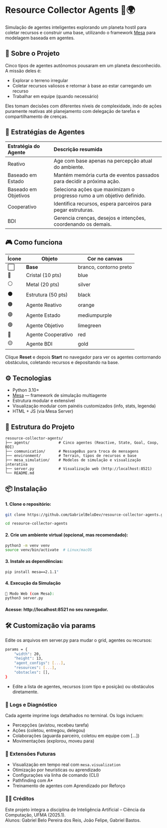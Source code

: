 # Resource Collector Agents 🚀🌍

Simulação de agentes inteligentes explorando um planeta hostil para coletar recursos e construir uma base, utilizando o framework [Mesa](https://github.com/projectmesa/mesa) para modelagem baseada em agentes.

## 🧠 Sobre o Projeto

Cinco tipos de agentes autônomos pousaram em um planeta desconhecido. A missão deles é:

- Explorar o terreno irregular
- Coletar recursos valiosos e retornar à base ao estar carregando um recurso
- Trabalhar em equipe (quando necessário)

Eles tomam decisões com diferentes níveis de complexidade, indo de ações puramente reativas até planejamento com delegação de tarefas e compartilhamento de crenças.

## 🚀 Estratégias de Agentes

| Estratégia do Agente | Descrição resumida |
|:---------------------|:-------------------|
| Reativo              | Age com base apenas na percepção atual do ambiente. |
| Baseado em Estado    | Mantém memória curta de eventos passados para decidir a próxima ação. |
| Baseado em Objetivos | Seleciona ações que maximizam o progresso rumo a um objetivo definido. |
| Cooperativo          | Identifica recursos, espera parceiros para pegar estruturas. |
| BDI                  | Gerencia crenças, desejos e intenções, coordenando os demais.

## 🎮 Como funciona

| Ícone | Objeto | Cor no canvas |
|-------|--------|---------------|
| ⬜ | **Base** | branco, contorno preto |
| 🔵 | Cristal (10 pts) | blue |
| ⚪ | Metal (20 pts) | silver |
| ⚫ | Estrutura (50 pts) | black |
| 🟠 | Agente Reativo | orange |
| 🟣 | Agente Estado | mediumpurple |
| 🟢 | Agente Objetivo | limegreen |
| 🔴 | Agente Cooperativo | red |
| 🟡 | Agente BDI | gold |

Clique **Reset** e depois **Start** no navegador para ver os agentes contornando obstáculos, coletando recursos e depositando na base.

## ⚙️ Tecnologias

- Python 3.10+
- [Mesa](https://mesa.readthedocs.io/) — framework de simulação multiagente
- Estrutura modular e extensível
- Visualização modular com painéis customizados (info, stats, legenda)
- HTML + JS (via Mesa Server)
## 📁 Estrutura do Projeto

```text
resource-collector-agents/
├── agents/             # Cinco agentes (Reactive, State, Goal, Coop, BDI)
├── communication/      # MessageBus para troca de mensagens
├── environment/        # Terrain, tipos de recursos e base
├── mesa_simulation/    # Modelos de simulação e visualização interativa
├── server.py           # Visualização web (http://localhost:8521)
└── README.md
```

## 📦 Instalação

#### 1. Clone o repositório:
```bash
git clone https://github.com/GabrielBeloDev/resource-collector-agents.git
```
```bash
cd resource-collector-agents
```

####  2. Crie um ambiente virtual (opcional, mas recomendado):
```bash
python3 -m venv venv
source venv/bin/activate  # Linux/macOS
```

#### 3. Instale as dependências:
```bash
pip install mesa==2.1.1"
```

#### 4. Execução da Simulação
```bash
🔹 Modo Web (com Mesa):
python3 server.py 
```

#### Acesse: http://localhost:8521 no seu navegador.


## 🛠️ Customização via params

Edite os arquivos em server.py para mudar o grid, agentes ou recursos:

```bash
params = {
    "width": 20,
    "height": 13,
    "agent_configs": [...],
    "resources": [...],
    "obstacles": [],
}
```
- Edite a lista de agentes, recursos (com tipo e posição) ou obstáculos diretamente.

### 🧪 Logs e Diagnóstico

Cada agente imprime logs detalhados no terminal. Os logs incluem:
- Percepções (avistou, recebeu tarefa)
- Ações (coletou, entregou, delegou)
- Colaborações (aguarda parceiro, coletou em equipe com [...])
- Movimentações (explorou, moveu para)

### 🔬 Extensões Futuras
- Visualização em tempo real com `mesa.visualization`
- Otimização por heurísticas ou aprendizado
- Configurações via linha de comando (CLI)
- Pathfinding com A*
- Treinamento de agentes com Aprendizado por Reforço

### 👨‍🏫 Créditos
Este projeto integra a disciplina de Inteligência Artificial – Ciência da Computação, UFMA (2025.1).  
Alunos: Gabriel Belo Pereira dos Reis, João Felipe, Gabriel Bastos.
